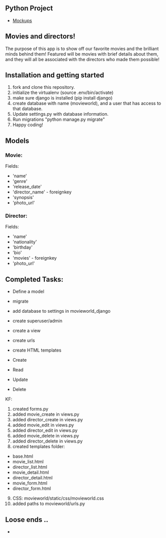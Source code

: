 ## Python Project
- [Mockups](https://xd.adobe.com/view/c03d03f3-5841-473b-4f38-242ef961504a-b60c/)

## Movies and directors!

The purpose of this app is to show off our favorite movies and the brilliant minds behind them! Featured will be movies with brief details about them, and they will all be associated with the directors who made them possible!

## Installation and getting started
1. fork and clone this repository.
2. initialize the virtualenv (source .env/bin/activate)
3. make sure django is installed (pip install django)
4. create database with name (movieworld), and a user that has access to that database.
5. Update settings.py with database information.
6. Run migrations "python manage.py migrate"
7. Happy coding!

## Models

### Movie:
Fields:
- 'name'
- 'genre'
- 'release_date'
- 'director_name' - foreignkey
- 'synopsis'
- 'photo_url'

### Director:
Fields:
- 'name'
- 'nationality'
- 'birthday'
- 'bio'
- 'movies' - foreignkey
- 'photo_url'

## Completed Tasks:
- Define a model
- migrate

- add database to settings in movieworld_django
- create superuser/admin
- create a view
- create urls
- create HTML templates
- Create
- Read
- Update
- Delete 

KF:
1. created forms.py
2. added movie_create in views.py
3. added director_create in views.py
4. added movie_edit in views.py
5. added director_edit in views.py
6. added movie_delete in views.py
7. added director_delete in views.py
8. created templates folder:
- base.html
- movie_list.html
- director_list.html 
- movie_detail.html
- director_detail.html
- movie_form.html
- director_form.html
9. CSS: movieworld/static/css/movieworld.css
10. added paths to movieworld/urls.py

## Loose ends ..
- 
